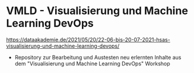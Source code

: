 # VMLD - Visualisierung und Machine Learning DevOps

https://dataakademie.de/2021/05/20/22-06-bis-20-07-2021-hsas-visualisierung-und-machine-learning-devops/
 - Repository zur Bearbeitung und Austesten neu erlernten Inhalte aus dem "Visualisierung und Machine Learning DevOps" Workshop
